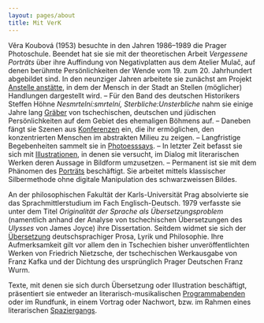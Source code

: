 ```yaml
---
layout: pages/about
title: Mit VerK
---
```

Věra Koubová (1953) besuchte in den Jahren 1986–1989 die Prager Photoschule. Beendet hat sie sie mit der theoretischen Arbeit <em>Vergessene Porträts</em> über ihre Auffindung von Negativplatten aus dem Atelier Mulač, auf denen berühmte Persönlichkeiten der Wende vom 19. zum 20. Jahrhundert abgebildet sind. In den neunziger Jahren arbeitete sie zunächst am Projekt <a href="Ausstellung/AnstelleAnstaette/Index.html">Anstelle anstätte</a>, in dem der Mensch in der Stadt an Stellen (möglicher) Handlungen dargestellt wird. – Für den Band des deutschen Historikers Steffen Höhne <em>Nesmrtelní:smrtelní, Sterbliche:Unsterbliche</em> nahm sie einige Jahre lang  <a href="Sterbliche/Index.html">Gräber</a> von tschechischen, deutschen und jüdischen Persönlichkeiten auf dem Gebiet des ehemaligen Böhmens auf. – Daneben fängt sie Szenen aus <a href="Konferenz/Index.html">Konferenzen</a> ein, die ihr ermöglichen, den konzentrierten Menschen im abstrakten Milieu zu zeigen. – Langfristige Begebenheiten sammelt sie in <a href="Photoessay/Index.html">Photoesssays</a>. –  In letzter Zeit befasst sie sich mit <a href="Illustration/Index.html">Illustrationen</a>, in denen sie versucht, im Dialog mit  literarischen Werken deren Aussage in Bildform umzusetzen. – Permanent ist sie mit dem Phänomen des <a href="Portrait/Index.html">Porträts</a> beschäftigt. Sie arbeitet mittels klassischer Silbermethode ohne digitale Manipulation des schwarzweissen Bildes.

An der philosophischen Fakultät der Karls-Universität Prag absolvierte sie das Sprachmittlerstudium im Fach Englisch-Deutsch. 1979 verfasste sie unter dem Titel <em>Originalität der Sprache als Übersetzungsproblem</em> (namentlich anhand der Analyse von tschechischen Übersetzungen des <em>Ulysses</em> von James Joyce) ihre Dissertation. Seitdem widmet sie sich der <a href="VonSpracheZuSprache.html">Übersetzung</a> deutschsprachiger Prosa, Lyrik und Philosophie. Ihre Aufmerksamkeit gilt vor allem den in Tschechien bisher unveröffentlichten Werken von Friedrich Nietzsche, der tschechischen Werkausgabe von Franz Kafka und der Dichtung des ursprünglich Prager Deutschen Franz Wurm.

Texte, mit denen sie sich durch Übersetzung oder Illustration beschäftigt, präsentiert sie entweder an literarisch-musikalischen <a href="UeberTonInsWort/Index.html">Programmabenden</a> oder im Rundfunk, in einem Vortrag oder Nachwort, bzw. im Rahmen eines literarischen <a href="SpurenAmOrt.html">Spaziergangs</a>.
